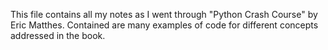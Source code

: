 This file contains all my notes as I went through "Python Crash Course" by Eric Matthes. Contained are many examples of code for different concepts addressed in the book.